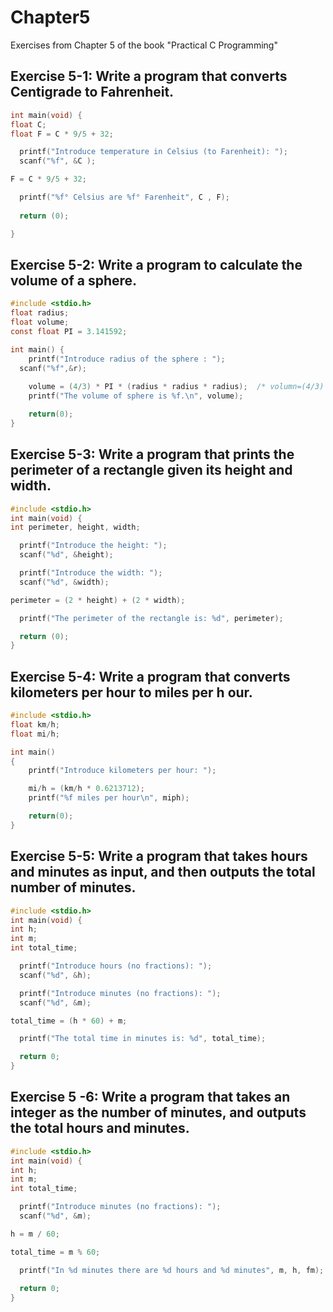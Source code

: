 # Chapter5
Exercises from Chapter 5 of the book "Practical C Programming"
## Exercise 5-1: Write a program that converts Centigrade to Fahrenheit.
```c
int main(void) {
float C;
float F = C * 9/5 + 32;

  printf("Introduce temperature in Celsius (to Farenheit): ");
  scanf("%f", &C );

F = C * 9/5 + 32;

  printf("%f° Celsius are %f° Farenheit", C , F);
  
  return (0);

}
```
## Exercise 5-2: Write a program to calculate the volume of a sphere.
```c
#include <stdio.h>
float radius;   
float volume;              
const float PI = 3.141592;

int main() {
	printf("Introduce radius of the sphere : ");
  scanf("%f",&r);
	
	volume = (4/3) * PI * (radius * radius * radius);  /* volumn=(4/3) * pi * r^3*/
	printf("The volume of sphere is %f.\n", volume);

	return(0);
}
```
## Exercise 5-3: Write a program that prints the perimeter of a rectangle given its height and width.
```c
#include <stdio.h>
int main(void) {
int perimeter, height, width;

  printf("Introduce the height: ");
  scanf("%d", &height);

  printf("Introduce the width: ");
  scanf("%d", &width);

perimeter = (2 * height) + (2 * width);

  printf("The perimeter of the rectangle is: %d", perimeter);

  return (0); 
}
```
## Exercise 5-4: Write a program that converts kilometers per hour to miles per h our.
```c
#include <stdio.h>
float km/h;              
float mi/h;              

int main()
{
	printf("Introduce kilometers per hour: ");

	mi/h = (km/h * 0.6213712);
	printf("%f miles per hour\n", miph);

	return(0);
}
```
## Exercise 5-5: Write a program that takes hours and minutes as input, and then outputs the total number of minutes.
```c
#include <stdio.h>
int main(void) {
int h;
int m;
int total_time;

  printf("Introduce hours (no fractions): ");
  scanf("%d", &h);

  printf("Introduce minutes (no fractions): ");
  scanf("%d", &m);

total_time = (h * 60) + m;

  printf("The total time in minutes is: %d", total_time);

  return 0;
}
```
## Exercise 5 -6: Write a program that takes an integer as the number of minutes, and outputs the total hours and minutes.
```c
#include <stdio.h>
int main(void) {
int h;
int m;
int total_time;

  printf("Introduce minutes (no fractions): ");
  scanf("%d", &m);

h = m / 60;

total_time = m % 60;

  printf("In %d minutes there are %d hours and %d minutes", m, h, fm);
  
  return 0;
}
```
